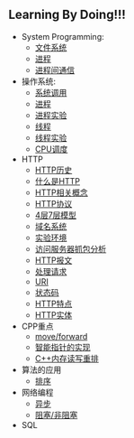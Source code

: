 ## Learning By Doing!!! 

* System Programming:
  * [文件系统](./LinuxProgramming/docs/01_file.md)
  * [进程](./LinuxProgramming/docs/02_process.md)
  * [进程间通信](./LinuxProgramming/docs/03_process_communication.md)
* 操作系统:
  * [系统调用](./OS/docs/01_syscall.md)
  * [进程](./OS/docs/02_process.md)
  * [进程实验](./OS/docs/05_procese_exp.md)
  * [线程](./OS/docs/03_thread.md)
  * [线程实验](./OS/docs/04_thread_exp.md)
  * [CPU调度](./OS/docs/06_cpu_sched.md)
* HTTP 
  * [HTTP历史](./http/docs/01_history.md)
  * [什么是HTTP](./http/docs/02_what_is_http.md)
  * [HTTP相关概念](./http/docs/03_http_related.md)
  * [HTTP协议](./http/docs/04_protocal.md)
  * [4层7层模型](./http/docs/05_4and7_layer.md)
  * [域名系统](./http/docs/06_name_server.md)
  * [实验环境](./http/docs/07_env.md)
  * [访问服务器抓包分析](./http/docs/08_req_res.md)
  * [HTTP报文](./http/docs/09_protocal.md)
  * [处理请求](./http/docs/10_process_req.md)
  * [URI](./http/docs/11_uri.md)
  * [状态码](./http/docs/12_status_code.md)
  * [HTTP特点](./http/docs/13_feature.md)
  * [HTTP实体](./http/docs/15_body.md)
* CPP重点
  * [move/forward](./cpp/docs/move.md)
  * [智能指针的实现](./cpp/docs/smartPtr.md)
  * [C++内存读写重排](./cpp/docs/memory.md)
* 算法的应用
  * [排序](./algApp/docs/sort.md)
* 网络编程
  * [异步](./NetWork/docs/async.md)
  * [阻塞/非阻塞](./algApp/docs/block.md)
* SQL
